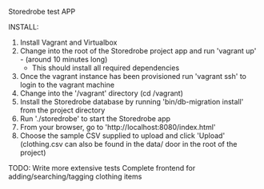 Storedrobe test APP

INSTALL:
1) Install Vagrant and Virtualbox
2) Change into the root of the Storedrobe project app and run 'vagrant up' - (around 10 minutes long)
   - This should install all required dependencies
3) Once the vagrant instance has been provisioned run 'vagrant ssh' to login to the vagrant machine
4) Change into the '/vagrant' directory (cd /vagrant)
5) Install the Storedrobe database by running 'bin/db-migration install' from the project directory
6) Run './storedrobe' to start the Storedrobe app
7) From your browser, go to 'http://localhost:8080/index.html'
8) Choose the sample CSV supplied to upload and click 'Upload' (clothing.csv can also be found in the data/ door in the root of the project)

TODO:
 Write more extensive tests
 Complete frontend for adding/searching/tagging clothing items
